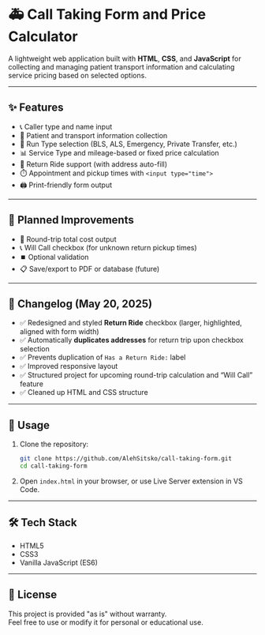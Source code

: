 # 🚑 Call Taking Form and Price Calculator

A lightweight web application built with **HTML**, **CSS**, and **JavaScript** for collecting and managing patient transport information and calculating service pricing based on selected options.

---

## ✨ Features

- 📞 Caller type and name input  
- 🧍 Patient and transport information collection  
- 📝 Run Type selection (BLS, ALS, Emergency, Private Transfer, etc.)  
- 📊 Service Type and mileage-based or fixed price calculation  
- 🔁 Return Ride support (with address auto-fill)  
- ⏱️ Appointment and pickup times with `<input type="time">`  
- 🖨️ Print-friendly form output  

---

## 🚧 Planned Improvements

- 🔄 Round-trip total cost output  
- 📞 Will Call checkbox (for unknown return pickup times)  
- ⏹️ Optional validation  
- 📋 Save/export to PDF or database (future)

---

## 📌 Changelog (May 20, 2025)

- ✅ Redesigned and styled **Return Ride** checkbox (larger, highlighted, aligned with form width)  
- ✅ Automatically **duplicates addresses** for return trip upon checkbox selection  
- ✅ Prevents duplication of `Has a Return Ride:` label  
- ✅ Improved responsive layout  
- ✅ Structured project for upcoming round-trip calculation and “Will Call” feature  
- ✅ Cleaned up HTML and CSS structure  

---

## 🚀 Usage

1. Clone the repository:
   ```bash
   git clone https://github.com/AlehSitsko/call-taking-form.git
   cd call-taking-form
   ```

2. Open `index.html` in your browser, or use Live Server extension in VS Code.

---

## 🛠 Tech Stack

- HTML5  
- CSS3  
- Vanilla JavaScript (ES6)

---

## 📄 License

This project is provided "as is" without warranty.  
Feel free to use or modify it for personal or educational use.
